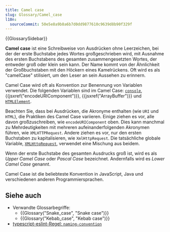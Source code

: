 ```yaml
---
title: Camel case
slug: Glossary/Camel_case
l10n:
  sourceCommit: 50e5e8a9b8a6b7d0dd9877610c9639d8b90f329f
---
```


{{GlossarySidebar}}

**Camel case** ist eine Schreibweise von Ausdrücken ohne Leerzeichen, bei der der erste Buchstabe jedes Wortes großgeschrieben wird, mit Ausnahme des ersten Buchstabens des gesamten zusammengesetzten Wortes, der entweder groß oder klein sein kann. Der Name kommt von der Ähnlichkeit der Großbuchstaben mit den Höckern eines Kamelrückens. Oft wird es als "camelCase" stilisiert, um den Leser an sein Aussehen zu erinnern.

Camel Case wird oft als Konvention zur Benennung von Variablen verwendet. Die folgenden Variablen sind im Camel Case: [`console`](/de/docs/Web/API/console), {{jsxref("encodeURIComponent")}}, {{jsxref("ArrayBuffer")}} und [`HTMLElement`](/de/docs/Web/API/HTMLElement).

Beachten Sie, dass bei Ausdrücken, die Akronyme enthalten (wie `URI` und `HTML`), die Praktiken des Camel Case variieren. Einige ziehen es vor, alle davon großzuschreiben, wie `encodeURIComponent` oben. Dies kann manchmal zu Mehrdeutigkeiten mit mehreren aufeinanderfolgenden Akronymen führen, wie `XMLHTTPRequest`. Andere ziehen es vor, nur den ersten Buchstaben zu kapitalisieren, wie `XmlHttpRequest`. Die tatsächliche globale Variable, [`XMLHttpRequest`](/de/docs/Web/API/XMLHttpRequest), verwendet eine Mischung aus beidem.

Wenn der erste Buchstabe des gesamten Ausdrucks groß ist, wird es als _Upper Camel Case_ oder _Pascal Case_ bezeichnet. Andernfalls wird es _Lower Camel Case_ genannt.

Camel Case ist die beliebteste Konvention in JavaScript, Java und verschiedenen anderen Programmiersprachen.

## Siehe auch

- Verwandte Glossarbegriffe:
  - {{Glossary("Snake_case", "Snake case")}}
  - {{Glossary("Kebab_case", "Kebab case")}}
- [typescript-eslint-Regel: `naming-convention`](https://typescript-eslint.io/rules/naming-convention/)
